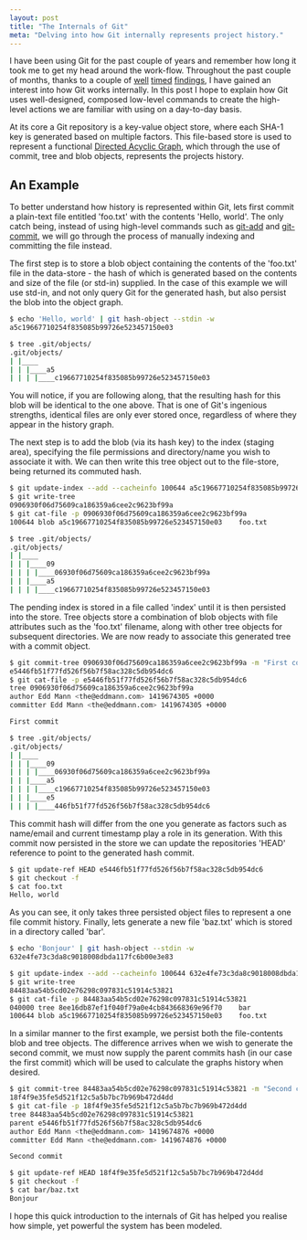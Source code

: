 ```yaml
---
layout: post
title: "The Internals of Git"
meta: "Delving into how Git internally represents project history."
---
```


I have been using Git for the past couple of years and remember how long it took me to get my head around the work-flow.
Throughout the past couple of months, thanks to a couple of [well](http://ftp.newartisans.com/pub/git.from.bottom.up.pdf) [timed](http://mrchlblng.me/2014/09/practical-git-introduction/) [findings](http://episodes.gitminutes.com/), I have gained an interest into how Git works internally.
In this post I hope to explain how Git uses well-designed, composed low-level commands to create the high-level actions we are familiar with using on a day-to-day basis.
<!--more-->

At its core a Git repository is a key-value object store, where each SHA-1 key is generated based on multiple factors.
This file-based store is used to represent a functional [Directed Acyclic Graph](http://en.wikipedia.org/wiki/Directed_acyclic_graph), which through the use of commit, tree and blob objects, represents the projects history.

## An Example

To better understand how history is represented within Git, lets first commit a plain-text file entitled 'foo.txt' with the contents 'Hello, world'.
The only catch being, instead of using high-level commands such as [git-add](http://git-scm.com/docs/git-add) and [git-commit](http://git-scm.com/docs/git-commit), we will go through the process of manually indexing and committing the file instead.

The first step is to store a blob object containing the contents of the 'foo.txt' file in the data-store - the hash of which is generated based on the contents and size of the file (or std-in) supplied.
In the case of this example we will use std-in, and not only query Git for the generated hash, but also persist the blob into the object graph.

```bash
$ echo 'Hello, world' | git hash-object --stdin -w
a5c19667710254f835085b99726e523457150e03
```

```bash
$ tree .git/objects/
.git/objects/
| |____
| | |____a5
| | | |____c19667710254f835085b99726e523457150e03
```

You will notice, if you are following along, that the resulting hash for this blob will be identical to the one above.
That is one of Git's ingenious strengths, identical files are only ever stored once, regardless of where they appear in the history graph.

The next step is to add the blob (via its hash key) to the index (staging area), specifying the file permissions and directory/name you wish to associate it with.
We can then write this tree object out to the file-store, being returned its commuted hash.

```bash
$ git update-index --add --cacheinfo 100644 a5c19667710254f835085b99726e523457150e03 foo.txt
$ git write-tree
0906930f06d75609ca186359a6cee2c9623bf99a
$ git cat-file -p 0906930f06d75609ca186359a6cee2c9623bf99a
100644 blob a5c19667710254f835085b99726e523457150e03    foo.txt
```

```bash
$ tree .git/objects/
.git/objects/
| |____
| | |____09
| | | |____06930f06d75609ca186359a6cee2c9623bf99a
| | |____a5
| | | |____c19667710254f835085b99726e523457150e03
```

The pending index is stored in a file called 'index' until it is then persisted into the store.
Tree objects store a combination of blob objects with file attributes such as the 'foo.txt' filename, along with other tree objects for subsequent directories.
We are now ready to associate this generated tree with a commit object.

```bash
$ git commit-tree 0906930f06d75609ca186359a6cee2c9623bf99a -m "First commit"
e5446fb51f77fd526f56b7f58ac328c5db954dc6
$ git cat-file -p e5446fb51f77fd526f56b7f58ac328c5db954dc6
tree 0906930f06d75609ca186359a6cee2c9623bf99a
author Edd Mann <the@eddmann.com> 1419674305 +0000
committer Edd Mann <the@eddmann.com> 1419674305 +0000

First commit
```

```bash
$ tree .git/objects/
.git/objects/
| |____
| | |____09
| | | |____06930f06d75609ca186359a6cee2c9623bf99a
| | |____a5
| | | |____c19667710254f835085b99726e523457150e03
| | |____e5
| | | |____446fb51f77fd526f56b7f58ac328c5db954dc6
```

This commit hash will differ from the one you generate as factors such as name/email and current timestamp play a role in its generation.
With this commit now persisted in the store we can update the repositories 'HEAD' reference to point to the generated hash commit.

```bash
$ git update-ref HEAD e5446fb51f77fd526f56b7f58ac328c5db954dc6
$ git checkout -f
$ cat foo.txt
Hello, world
```

As you can see, it only takes three persisted object files to represent a one file commit history.
Finally, lets generate a new file 'baz.txt' which is stored in a directory called 'bar'.

```bash
$ echo 'Bonjour' | git hash-object --stdin -w
632e4fe73c3da8c9018008dbda117fc6b00e3e83
```

```bash
$ git update-index --add --cacheinfo 100644 632e4fe73c3da8c9018008dbda117fc6b00e3e83 bar/baz.txt
$ git write-tree
84483aa54b5cd02e76298c097831c51914c53821
$ git cat-file -p 84483aa54b5cd02e76298c097831c51914c53821
040000 tree 8ee16db87ef1f040f79a0e4cb843668369e96f70    bar
100644 blob a5c19667710254f835085b99726e523457150e03    foo.txt
```

In a similar manner to the first example, we persist both the file-contents blob and tree objects.
The difference arrives when we wish to generate the second commit, we must now supply the parent commits hash (in our case the first commit) which will be used to calculate the graphs history when desired.

```bash
$ git commit-tree 84483aa54b5cd02e76298c097831c51914c53821 -m "Second commit" -p HEAD
18f4f9e35fe5d521f12c5a5b7bc7b969b472d4dd
$ git cat-file -p 18f4f9e35fe5d521f12c5a5b7bc7b969b472d4dd
tree 84483aa54b5cd02e76298c097831c51914c53821
parent e5446fb51f77fd526f56b7f58ac328c5db954dc6
author Edd Mann <the@eddmann.com> 1419674876 +0000
committer Edd Mann <the@eddmann.com> 1419674876 +0000

Second commit
```

```bash
$ git update-ref HEAD 18f4f9e35fe5d521f12c5a5b7bc7b969b472d4dd
$ git checkout -f
$ cat bar/baz.txt
Bonjour
```

I hope this quick introduction to the internals of Git has helped you realise how simple, yet powerful the system has been modeled.
